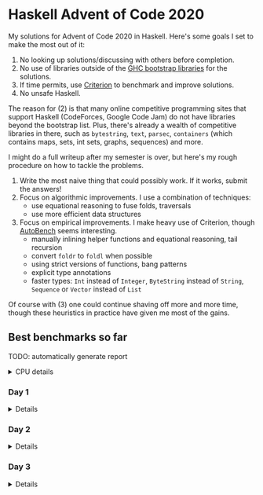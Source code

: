 # Haskell Advent of Code 2020
My solutions for Advent of Code 2020 in Haskell.  Here's some goals I
set to make the most out of it:

1. No looking up solutions/discussing with others before completion.
2. No use of libraries outside of the [GHC bootstrap
  libraries](https://downloads.haskell.org/~ghc/latest/docs/html/libraries/index.html)
  for the solutions.
3. If time permits, use
  [Criterion](https://hackage.haskell.org/package/criterion) to
  benchmark and improve solutions.
4. No unsafe Haskell.

The reason for (2) is that many online competitive programming sites
that support Haskell (CodeForces, Google Code Jam) do not have
libraries beyond the bootstrap list.  Plus, there's already a wealth
of competitive libraries in there, such as `bytestring`, `text`,
`parsec`, `containers` (which contains maps, sets, int sets, graphs,
sequences) and more.

I might do a full writeup after my semester is over, but here's my
rough procedure on how to tackle the problems.

1. Write the most naive thing that could possibly work.  If it works,
   submit the answers!
2. Focus on algorithmic improvements.  I use a combination of
   techniques:
   - use equational reasoning to fuse folds, traversals
   - use more efficient data structures
3. Focus on empirical improvements.  I make heavy use of Criterion,
   though [AutoBench](https://github.com/mathandley/AutoBench) seems
   interesting.
   - manually inlining helper functions and equational reasoning, tail
     recursion
   - convert `foldr` to `foldl` when possible
   - using strict versions of functions, bang patterns
   - explicit type annotations
   - faster types: `Int` instead of `Integer`, `ByteString` instead of
     `String`, `Sequence` or `Vector` instead of `List`

Of course with (3) one could continue shaving off more and more time,
though these heuristics in practice have given me most of the gains.

## Best benchmarks so far
TODO: automatically generate report
<details>
<summary>CPU details</summary>

```
Architecture:                    x86_64
CPU op-mode(s):                  32-bit, 64-bit
Byte Order:                      Little Endian
Address sizes:                   39 bits physical, 48 bits virtual
CPU(s):                          4
On-line CPU(s) list:             0-3
Thread(s) per core:              2
Core(s) per socket:              2
Socket(s):                       1
NUMA node(s):                    1
Vendor ID:                       GenuineIntel
CPU family:                      6
Model:                           69
Model name:                      Intel(R) Core(TM) i5-4288U CPU @ 2.60GHz
```
</details>

### Day 1
<details>

```
benchmarking day1/part1
time                 823.0 ns   (799.2 ns .. 846.3 ns)
                     0.996 R²   (0.994 R² .. 0.999 R²)
mean                 801.0 ns   (790.4 ns .. 817.7 ns)
std dev              42.82 ns   (29.91 ns .. 57.26 ns)
variance introduced by outliers: 70% (severely inflated)

benchmarking day1/part2
time                 125.4 μs   (123.9 μs .. 127.0 μs)
                     0.998 R²   (0.997 R² .. 0.999 R²)
mean                 128.0 μs   (126.2 μs .. 129.8 μs)
std dev              6.217 μs   (5.275 μs .. 7.187 μs)
variance introduced by outliers: 49% (moderately inflated)
```
</details>

### Day 2
<details>

```
benchmarking day2/part1
time                 102.3 μs   (97.14 μs .. 110.2 μs)
                     0.966 R²   (0.936 R² .. 1.000 R²)
mean                 99.73 μs   (96.97 μs .. 106.5 μs)
std dev              12.75 μs   (1.664 μs .. 21.92 μs)
variance introduced by outliers: 88% (severely inflated)

benchmarking day2/part2
time                 66.20 μs   (66.01 μs .. 66.40 μs)
                     1.000 R²   (1.000 R² .. 1.000 R²)
mean                 66.29 μs   (66.07 μs .. 66.69 μs)
std dev              1.007 μs   (637.7 ns .. 1.420 μs)
```
</details>

### Day 3
<details>

```
benchmarking day3/part1
time                 8.454 μs   (8.410 μs .. 8.513 μs)
                     0.999 R²   (0.999 R² .. 1.000 R²)
mean                 8.543 μs   (8.460 μs .. 8.679 μs)
std dev              366.2 ns   (228.0 ns .. 547.7 ns)
variance introduced by outliers: 53% (severely inflated)

benchmarking day3/part2
time                 39.46 μs   (39.17 μs .. 39.74 μs)
                     1.000 R²   (0.999 R² .. 1.000 R²)
mean                 39.44 μs   (39.20 μs .. 39.89 μs)
std dev              1.087 μs   (728.8 ns .. 1.619 μs)
variance introduced by outliers: 27% (moderately inflated)
```
</details>
